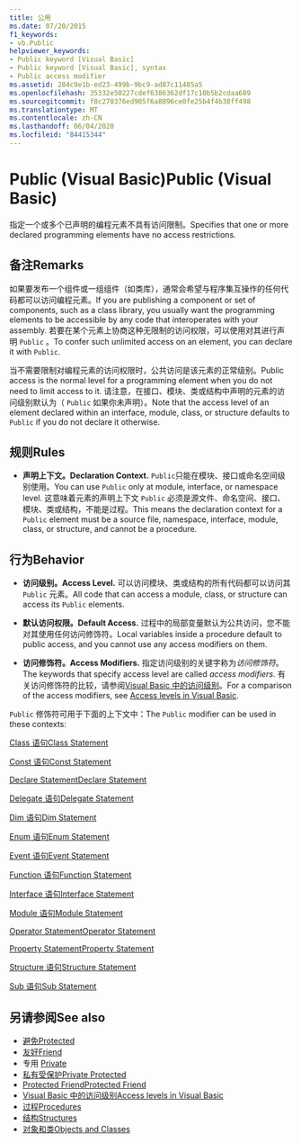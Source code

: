 ```yaml
---
title: 公用
ms.date: 07/20/2015
f1_keywords:
- vb.Public
helpviewer_keywords:
- Public keyword [Visual Basic]
- Public keyword [Visual Basic], syntax
- Public access modifier
ms.assetid: 284c9e1b-ed23-499b-9bc9-ad87c11485a5
ms.openlocfilehash: 35332e50227cdef6386362df17c10b5b2cdaa689
ms.sourcegitcommit: f8c270376ed905f6a8896ce0fe25b4f4b38ff498
ms.translationtype: MT
ms.contentlocale: zh-CN
ms.lasthandoff: 06/04/2020
ms.locfileid: "84415344"
---
```

# <a name="public-visual-basic"></a><span data-ttu-id="b5089-102">Public (Visual Basic)</span><span class="sxs-lookup"><span data-stu-id="b5089-102">Public (Visual Basic)</span></span>
<span data-ttu-id="b5089-103">指定一个或多个已声明的编程元素不具有访问限制。</span><span class="sxs-lookup"><span data-stu-id="b5089-103">Specifies that one or more declared programming elements have no access restrictions.</span></span>  
  
## <a name="remarks"></a><span data-ttu-id="b5089-104">备注</span><span class="sxs-lookup"><span data-stu-id="b5089-104">Remarks</span></span>  
 <span data-ttu-id="b5089-105">如果要发布一个组件或一组组件（如类库），通常会希望与程序集互操作的任何代码都可以访问编程元素。</span><span class="sxs-lookup"><span data-stu-id="b5089-105">If you are publishing a component or set of components, such as a class library, you usually want the programming elements to be accessible by any code that interoperates with your assembly.</span></span> <span data-ttu-id="b5089-106">若要在某个元素上协商这种无限制的访问权限，可以使用对其进行声明 `Public` 。</span><span class="sxs-lookup"><span data-stu-id="b5089-106">To confer such unlimited access on an element, you can declare it with `Public`.</span></span>  
  
 <span data-ttu-id="b5089-107">当不需要限制对编程元素的访问权限时，公共访问是该元素的正常级别。</span><span class="sxs-lookup"><span data-stu-id="b5089-107">Public access is the normal level for a programming element when you do not need to limit access to it.</span></span> <span data-ttu-id="b5089-108">请注意，在接口、模块、类或结构中声明的元素的访问级别默认为（ `Public` 如果你未声明）。</span><span class="sxs-lookup"><span data-stu-id="b5089-108">Note that the access level of an element declared within an interface, module, class, or structure defaults to `Public` if you do not declare it otherwise.</span></span>  
  
## <a name="rules"></a><span data-ttu-id="b5089-109">规则</span><span class="sxs-lookup"><span data-stu-id="b5089-109">Rules</span></span>  
  
- <span data-ttu-id="b5089-110">**声明上下文。**</span><span class="sxs-lookup"><span data-stu-id="b5089-110">**Declaration Context.**</span></span> <span data-ttu-id="b5089-111">`Public`只能在模块、接口或命名空间级别使用。</span><span class="sxs-lookup"><span data-stu-id="b5089-111">You can use `Public` only at module, interface, or namespace level.</span></span> <span data-ttu-id="b5089-112">这意味着元素的声明上下文 `Public` 必须是源文件、命名空间、接口、模块、类或结构，不能是过程。</span><span class="sxs-lookup"><span data-stu-id="b5089-112">This means the declaration context for a `Public` element must be a source file, namespace, interface, module, class, or structure, and cannot be a procedure.</span></span>  
  
## <a name="behavior"></a><span data-ttu-id="b5089-113">行为</span><span class="sxs-lookup"><span data-stu-id="b5089-113">Behavior</span></span>  
  
- <span data-ttu-id="b5089-114">**访问级别。**</span><span class="sxs-lookup"><span data-stu-id="b5089-114">**Access Level.**</span></span> <span data-ttu-id="b5089-115">可以访问模块、类或结构的所有代码都可以访问其 `Public` 元素。</span><span class="sxs-lookup"><span data-stu-id="b5089-115">All code that can access a module, class, or structure can access its `Public` elements.</span></span>  
  
- <span data-ttu-id="b5089-116">**默认访问权限。**</span><span class="sxs-lookup"><span data-stu-id="b5089-116">**Default Access.**</span></span> <span data-ttu-id="b5089-117">过程中的局部变量默认为公共访问，您不能对其使用任何访问修饰符。</span><span class="sxs-lookup"><span data-stu-id="b5089-117">Local variables inside a procedure default to public access, and you cannot use any access modifiers on them.</span></span>  
  
- <span data-ttu-id="b5089-118">**访问修饰符。**</span><span class="sxs-lookup"><span data-stu-id="b5089-118">**Access Modifiers.**</span></span> <span data-ttu-id="b5089-119">指定访问级别的关键字称为*访问修饰符*。</span><span class="sxs-lookup"><span data-stu-id="b5089-119">The keywords that specify access level are called *access modifiers*.</span></span> <span data-ttu-id="b5089-120">有关访问修饰符的比较，请参阅[Visual Basic 中的访问级别](../../programming-guide/language-features/declared-elements/access-levels.md)。</span><span class="sxs-lookup"><span data-stu-id="b5089-120">For a comparison of the access modifiers, see [Access levels in Visual Basic](../../programming-guide/language-features/declared-elements/access-levels.md).</span></span>  
  
 <span data-ttu-id="b5089-121">`Public` 修饰符可用于下面的上下文中：</span><span class="sxs-lookup"><span data-stu-id="b5089-121">The `Public` modifier can be used in these contexts:</span></span>  
  
 [<span data-ttu-id="b5089-122">Class 语句</span><span class="sxs-lookup"><span data-stu-id="b5089-122">Class Statement</span></span>](../statements/class-statement.md)  
  
 [<span data-ttu-id="b5089-123">Const 语句</span><span class="sxs-lookup"><span data-stu-id="b5089-123">Const Statement</span></span>](../statements/const-statement.md)  
  
 [<span data-ttu-id="b5089-124">Declare Statement</span><span class="sxs-lookup"><span data-stu-id="b5089-124">Declare Statement</span></span>](../statements/declare-statement.md)  
  
 [<span data-ttu-id="b5089-125">Delegate 语句</span><span class="sxs-lookup"><span data-stu-id="b5089-125">Delegate Statement</span></span>](../statements/delegate-statement.md)  
  
 [<span data-ttu-id="b5089-126">Dim 语句</span><span class="sxs-lookup"><span data-stu-id="b5089-126">Dim Statement</span></span>](../statements/dim-statement.md)  
  
 [<span data-ttu-id="b5089-127">Enum 语句</span><span class="sxs-lookup"><span data-stu-id="b5089-127">Enum Statement</span></span>](../statements/enum-statement.md)  
  
 [<span data-ttu-id="b5089-128">Event 语句</span><span class="sxs-lookup"><span data-stu-id="b5089-128">Event Statement</span></span>](../statements/event-statement.md)  
  
 [<span data-ttu-id="b5089-129">Function 语句</span><span class="sxs-lookup"><span data-stu-id="b5089-129">Function Statement</span></span>](../statements/function-statement.md)  
  
 [<span data-ttu-id="b5089-130">Interface 语句</span><span class="sxs-lookup"><span data-stu-id="b5089-130">Interface Statement</span></span>](../statements/interface-statement.md)  
  
 [<span data-ttu-id="b5089-131">Module 语句</span><span class="sxs-lookup"><span data-stu-id="b5089-131">Module Statement</span></span>](../statements/module-statement.md)  
  
 [<span data-ttu-id="b5089-132">Operator Statement</span><span class="sxs-lookup"><span data-stu-id="b5089-132">Operator Statement</span></span>](../statements/operator-statement.md)  
  
 [<span data-ttu-id="b5089-133">Property Statement</span><span class="sxs-lookup"><span data-stu-id="b5089-133">Property Statement</span></span>](../statements/property-statement.md)  
  
 [<span data-ttu-id="b5089-134">Structure 语句</span><span class="sxs-lookup"><span data-stu-id="b5089-134">Structure Statement</span></span>](../statements/structure-statement.md)  
  
 [<span data-ttu-id="b5089-135">Sub 语句</span><span class="sxs-lookup"><span data-stu-id="b5089-135">Sub Statement</span></span>](../statements/sub-statement.md)  
  
## <a name="see-also"></a><span data-ttu-id="b5089-136">另请参阅</span><span class="sxs-lookup"><span data-stu-id="b5089-136">See also</span></span>

- [<span data-ttu-id="b5089-137">避免</span><span class="sxs-lookup"><span data-stu-id="b5089-137">Protected</span></span>](protected.md)
- [<span data-ttu-id="b5089-138">友好</span><span class="sxs-lookup"><span data-stu-id="b5089-138">Friend</span></span>](friend.md)
- <span data-ttu-id="b5089-139">专用 </span><span class="sxs-lookup"><span data-stu-id="b5089-139">[Private](private.md)</span></span>
- [<span data-ttu-id="b5089-140">私有受保护</span><span class="sxs-lookup"><span data-stu-id="b5089-140">Private Protected</span></span>](private-protected.md)
- [<span data-ttu-id="b5089-141">Protected Friend</span><span class="sxs-lookup"><span data-stu-id="b5089-141">Protected Friend</span></span>](protected-friend.md)
- [<span data-ttu-id="b5089-142">Visual Basic 中的访问级别</span><span class="sxs-lookup"><span data-stu-id="b5089-142">Access levels in Visual Basic</span></span>](../../programming-guide/language-features/declared-elements/access-levels.md)
- [<span data-ttu-id="b5089-143">过程</span><span class="sxs-lookup"><span data-stu-id="b5089-143">Procedures</span></span>](../../programming-guide/language-features/procedures/index.md)
- [<span data-ttu-id="b5089-144">结构</span><span class="sxs-lookup"><span data-stu-id="b5089-144">Structures</span></span>](../../programming-guide/language-features/data-types/structures.md)
- [<span data-ttu-id="b5089-145">对象和类</span><span class="sxs-lookup"><span data-stu-id="b5089-145">Objects and Classes</span></span>](../../programming-guide/language-features/objects-and-classes/index.md)
